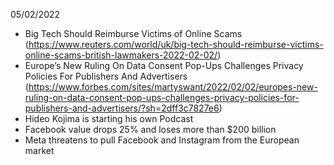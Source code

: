 05/02/2022

- Big Tech Should Reimburse Victims of Online Scams (https://www.reuters.com/world/uk/big-tech-should-reimburse-victims-online-scams-british-lawmakers-2022-02-02/)
- Europe’s New Ruling On Data Consent Pop-Ups Challenges Privacy Policies For Publishers And Advertisers (https://www.forbes.com/sites/martyswant/2022/02/02/europes-new-ruling-on-data-consent-pop-ups-challenges-privacy-policies-for-publishers-and-advertisers/?sh=2dff3c7827e6)
- Hideo Kojima is starting his own Podcast
- Facebook value drops 25% and loses more than $200 billion
- Meta threatens to pull Facebook and Instagram from the European market